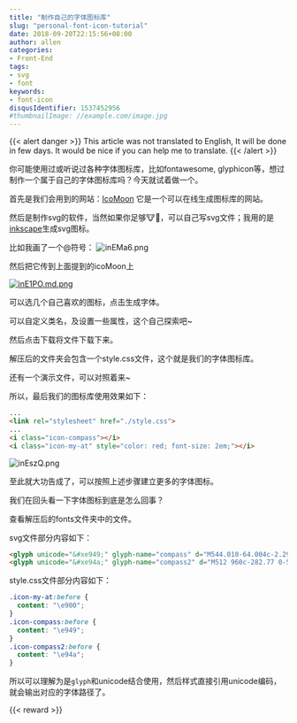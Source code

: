 ```yaml
---
title: "制作自己的字体图标库"
slug: "personal-font-icon-tutorial"
date: 2018-09-20T22:15:56+08:00
author: allen
categories:
- Front-End
tags:
- svg
- font
keywords:
- font-icon
disqusIdentifier: 1537452956
#thumbnailImage: //example.com/image.jpg
---
```


{{< alert danger >}}
  This article was not translated to English, It will be done in few days. It would be nice if you can help me to translate.
{{< /alert >}}

你可能使用过或听说过各种字体图标库，比如fontawesome, glyphicon等，想过制作一个属于自己的字体图标库吗？今天就试着做一个。
<!--more-->


首先是我们会用到的网站：[IcoMoon](https://icomoon.io/app/#/select)  它是一个可以在线生成图标库的网站。

然后是制作svg的软件，当然如果你足够🐮🍺，可以自己写svg文件；我用的是[inkscape](https://inkscape.org/da/download/)生成svg图标。

比如我画了一个@符号：
![inEMa6.png](https://s1.ax1x.com/2018/09/20/inEMa6.png)

然后把它传到上面提到的icoMoon上

[![inE1PO.md.png](https://s1.ax1x.com/2018/09/20/inE1PO.md.png)](https://imgchr.com/i/inE1PO)

可以选几个自己喜欢的图标，点击生成字体。

可以自定义类名，及设置一些属性，这个自己探索吧~

然后点击下载将文件下载下来。

解压后的文件夹会包含一个style.css文件，这个就是我们的字体图标库。

还有一个演示文件，可以对照着来~

所以，最后我们的图标库使用效果如下：
```html
...
<link rel="stylesheet" href="./style.css">
...
<i class="icon-compass"></i>
<i class="icon-my-at" style="color: red; font-size: 2em;"></i>
```
![inEszQ.png](https://s1.ax1x.com/2018/09/20/inEszQ.png)

至此就大功告成了，可以按照上述步骤建立更多的字体图标。

我们在回头看一下字体图标到底是怎么回事？

查看解压后的fonts文件夹中的文件。

svg文件部分内容如下：
```html
<glyph unicode="&#xe949;" glyph-name="compass" d="M544.010-64.004c-2.296 0-4.622 0.25-6.94 0.764-14.648 3.25-25.070 16.238-25.070 31.24v480h-480c-15.002 0-27.992 10.422-31.24 25.070-3.25 14.646 4.114 29.584 17.708 35.928l960 448c12.196 5.688 26.644 3.144 36.16-6.372 9.516-9.514 12.060-23.966 6.372-36.16l-448-960c-5.342-11.44-16.772-18.47-28.99-18.47zM176.242 512h367.758c17.674 0 32-14.328 32-32v-367.758l349.79 749.546-749.548-349.788z" />
<glyph unicode="&#xe94a;" glyph-name="compass2" d="M512 960c-282.77 0-512-229.23-512-512s229.23-512 512-512 512 229.23 512 512-229.23 512-512 512zM96 448c0 229.75 186.25 416 416 416 109.574 0 209.232-42.386 283.534-111.628l-411.534-176.372-176.372-411.534c-69.242 74.302-111.628 173.96-111.628 283.534zM585.166 374.834l-256.082-109.75 109.75 256.082 146.332-146.332zM512 32c-109.574 0-209.234 42.386-283.532 111.628l411.532 176.372 176.372 411.532c69.242-74.298 111.628-173.958 111.628-283.532 0-229.75-186.25-416-416-416z" />
```

style.css文件部分内容如下：
```css
.icon-my-at:before {
  content: "\e900";
}
.icon-compass:before {
  content: "\e949";
}
.icon-compass2:before {
  content: "\e94a";
}
```

所以可以理解为是`glyph`和unicode结合使用，然后样式直接引用unicode编码，就会输出对应的字体路径了。

{{< reward >}}
